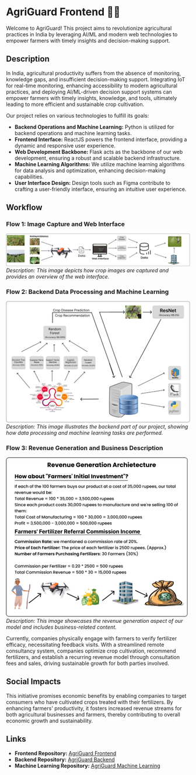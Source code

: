 # AgriGuard Frontend 🌱🚜

Welcome to AgriGuard! This project aims to revolutionize agricultural practices in India by leveraging AI/ML and modern web technologies to empower farmers with timely insights and decision-making support.

## Description

In India, agricultural productivity suffers from the absence of monitoring, knowledge gaps, and insufficient decision-making support. Integrating IoT for real-time monitoring, enhancing accessibility to modern agricultural practices, and deploying AI/ML-driven decision support systems can empower farmers with timely insights, knowledge, and tools, ultimately leading to more efficient and sustainable crop cultivation.

Our project relies on various technologies to fulfill its goals:

- **Backend Operations and Machine Learning:** Python is utilized for backend operations and machine learning tasks.
- **Frontend Interface:** ReactJS powers the frontend interface, providing a dynamic and responsive user experience.
- **Web Development Backbone:** Flask acts as the backbone of our web development, ensuring a robust and scalable backend infrastructure.
- **Machine Learning Algorithms:** We utilize machine learning algorithms for data analysis and optimization, enhancing decision-making capabilities.
- **User Interface Design:** Design tools such as Figma contribute to crafting a user-friendly interface, ensuring an intuitive user experience.

## Workflow

### Flow 1: Image Capture and Web Interface

![Flow 1](/src/flow/flow1.png)
_Description: This image depicts how crop images are captured and provides an overview of the web interface._

### Flow 2: Backend Data Processing and Machine Learning

![Flow 2](/src/flow/flow2.png)
_Description: This image illustrates the backend part of our project, showing how data processing and machine learning tasks are performed._

### Flow 3: Revenue Generation and Business Description

![Flow 3](/src/flow/flow3.png)
_Description: This image showcases the revenue generation aspect of our model and includes business-related content._

Currently, companies physically engage with farmers to verify fertilizer efficacy, necessitating feedback visits. With a streamlined remote consultancy system, companies optimize crop cultivation, recommend fertilizers, and establish a recurring revenue model through consultation fees and sales, driving sustainable growth for both parties involved.

## Social Impacts

This initiative promises economic benefits by enabling companies to target consumers who have cultivated crops treated with their fertilizers. By enhancing farmers' productivity, it fosters increased revenue streams for both agricultural businesses and farmers, thereby contributing to overall economic growth and sustainability.

## Links

- **Frontend Repository:** [AgriGuard Frontend](https://github.com/ankitmalik84/AgriGuard_Frontend)
- **Backend Repository:** [AgriGuard Backend](https://github.com/ankitmalik84/AgriGuard_backend)
- **Machine Learning Repository:** [AgriGuard Machine Learning](https://github.com/ankitmalik84/AgriGuard_ML)
